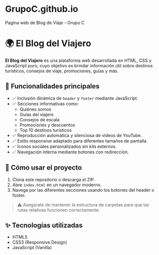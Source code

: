 # GrupoC.github.io
Pagina web de Blog de Viaje - Grupo C
# 🌍 El Blog del Viajero

**El Blog del Viajero** es una plataforma web desarrollada en HTML, CSS y JavaScript puro, cuyo objetivo es brindar información útil sobre destinos turísticos, consejos de viaje, promociones, guías y más.

## 🧩 Funcionalidades principales

- ✅ Inclusión dinámica de `header` y `footer` mediante JavaScript.
- ✅ Secciones informativas como:
  - Quiénes somos
  - Guías del viajero
  - Consejos de escala
  - Promociones y descuentos
  - Top 10 destinos turísticos
- ✅ Reproducción automática y silenciosa de videos de YouTube.
- ✅ Estilo responsive adaptado para diferentes tamaños de pantalla.
- ✅ Iconos sociales personalizados sin kits externos.
- ✅ Navegación interna mediante botones con redirección.

## 📌 Cómo usar el proyecto

1. Clona este repositorio o descarga el ZIP.
2. Abre `index.html` en un navegador moderno.
3. Navega por las diferentes secciones usando los botones del header o footer.

> ⚠️ Asegúrate de mantener la estructura de carpetas para que las rutas relativas funcionen correctamente.

## ✨ Tecnologías utilizadas

- HTML5
- CSS3 (Responsive Design)
- JavaScript (Vanilla)
